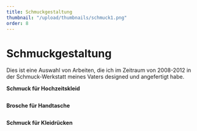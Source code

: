 ```yaml
---
title: Schmuckgestaltung
thumbnail: "/upload/thumbnails/schmuck1.png"
order: 8
---
```

# Schmuckgestaltung

Dies ist eine Auswahl von Arbeiten, die ich im Zeitraum von 2008-2012 in der Schmuck-Werkstatt meines Vaters designed und angefertigt habe.

**Schmuck für Hochzeitskleid**

<img :src="$withBase('/upload/schmuck.jpg')" style="  margin-left: auto;
  margin-right: auto;max-width:1024px; display: block;">

**Brosche für Handtasche**  

<img :src="$withBase('/upload/schmuck1.png')" style="  margin-left: auto;
  margin-right: auto;max-width:1024px; display: block;">

**Schmuck für Kleidrücken**

<img :src="$withBase('/upload/schmuck3.png')" style="  margin-left: auto;
  margin-right: auto;max-width:1024px; display: block;">


